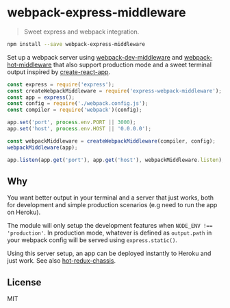 # webpack-express-middleware

> Sweet express and webpack integration.

```bash
npm install --save webpack-express-middleware
```

Set up a webpack server using [webpack-dev-middleware](https://github.com/webpack/webpack-dev-middleware) and [webpack-hot-middleware](https://github.com/glenjamin/webpack-hot-middleware) that also support production mode and a sweet terminal output inspired by [create-react-app](https://github.com/facebookincubator/create-react-app).

```js
const express = require('express');
const createWebpackMiddleware = require('express-webpack-middleware');
const app = express();
const config = require('./webpack.config.js');
const compiler = require('webpack')(config);

app.set('port', process.env.PORT || 3000);
app.set('host', process.env.HOST || '0.0.0.0');

const webpackMiddleware = createWebpackMiddleware(compiler, config);
webpackMiddleware(app);

app.listen(app.get('port'), app.get('host'), webpackMiddleware.listen);
```

## Why
You want better output in your terminal and a server that just works, both for development and simple production scenarios (e.g need to run the app on Heroku).

The module will only setup the development features when `NODE_ENV !== 'production'`. In production mode, whatever is defined as `output.path` in your webpack config will be served using `express.static()`.

Using this server setup, an app can be deployed instantly to Heroku and just work. See also [hot-redux-chassis](https://github.com/Hanse/hot-redux-chassis).

## License
MIT
